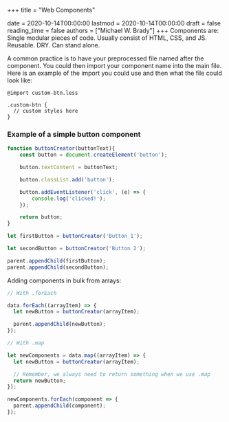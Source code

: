 +++
title = "Web Components"

date = 2020-10-14T00:00:00
lastmod = 2020-10-14T00:00:00
draft = false
reading_time = false
authors = ["Michael W. Brady"]
+++
Components are: Single modular pieces of code. Usually consist of HTML, CSS, and JS. Reusable. DRY. Can stand alone. 

A common practice is to have your preprocessed file named after the component. You could then import your component name into the main file. Here is an example of the import you could use and then what the file could look like:

```
@import custom-btn.less

.custom-btn {
  // custom styles here
}
```

### Example of a simple button component

```jsx
function buttonCreator(buttonText){
    const button = document.createElement('button');

    button.textContent = buttonText;

    button.classList.add('button');

    button.addEventListener('click', (e) => {
        console.log('clicked!');
    });

    return button;
}

let firstButton = buttonCreator('Button 1');

let secondButton = buttonCreator('Button 2');

parent.appendChild(firstButton);
parent.appendChild(secondButton); 
```

Adding components in bulk from arrays:

```jsx
// With .forEach

data.forEach((arrayItem) => {
  let newButton = buttonCreator(arrayItem);

  parent.appendChild(newButton);
});

// With .map

let newComponents = data.map((arrayItem) => {
  let newButton = buttonCreator(arrayItem);

  // Remember, we always need to return something when we use .map
  return newButton;
});

newComponents.forEach(component => {
  parent.appendChild(component);
});
```